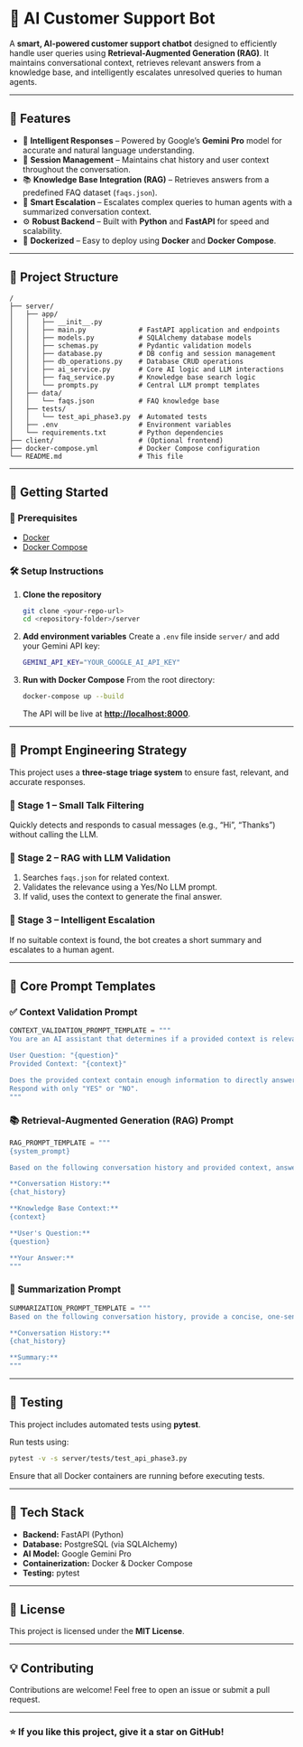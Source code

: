 # 🤖 AI Customer Support Bot

A **smart, AI-powered customer support chatbot** designed to efficiently handle user queries using **Retrieval-Augmented Generation (RAG)**. It maintains conversational context, retrieves relevant answers from a knowledge base, and intelligently escalates unresolved queries to human agents.

---

## 🌟 Features

* 🧠 **Intelligent Responses** – Powered by Google’s **Gemini Pro** model for accurate and natural language understanding.
* 💬 **Session Management** – Maintains chat history and user context throughout the conversation.
* 📚 **Knowledge Base Integration (RAG)** – Retrieves answers from a predefined FAQ dataset (`faqs.json`).
* 🚨 **Smart Escalation** – Escalates complex queries to human agents with a summarized conversation context.
* ⚙️ **Robust Backend** – Built with **Python** and **FastAPI** for speed and scalability.
* 🐳 **Dockerized** – Easy to deploy using **Docker** and **Docker Compose**.

---

## 📁 Project Structure

```
/
├── server/
│   ├── app/
│   │   ├── __init__.py
│   │   ├── main.py             # FastAPI application and endpoints
│   │   ├── models.py           # SQLAlchemy database models
│   │   ├── schemas.py          # Pydantic validation models
│   │   ├── database.py         # DB config and session management
│   │   ├── db_operations.py    # Database CRUD operations
│   │   ├── ai_service.py       # Core AI logic and LLM interactions
│   │   ├── faq_service.py      # Knowledge base search logic
│   │   └── prompts.py          # Central LLM prompt templates
│   ├── data/
│   │   └── faqs.json           # FAQ knowledge base
│   ├── tests/
│   │   └── test_api_phase3.py  # Automated tests
│   ├── .env                    # Environment variables
│   └── requirements.txt        # Python dependencies
├── client/                     # (Optional frontend)
├── docker-compose.yml          # Docker Compose configuration
└── README.md                   # This file
```

---

## 🚀 Getting Started

### 🧩 Prerequisites

* [Docker](https://www.docker.com/get-started)
* [Docker Compose](https://docs.docker.com/compose/)

### 🛠️ Setup Instructions

1. **Clone the repository**

   ```bash
   git clone <your-repo-url>
   cd <repository-folder>/server
   ```

2. **Add environment variables**
   Create a `.env` file inside `server/` and add your Gemini API key:

   ```bash
   GEMINI_API_KEY="YOUR_GOOGLE_AI_API_KEY"
   ```

3. **Run with Docker Compose**
   From the root directory:

   ```bash
   docker-compose up --build
   ```

   The API will be live at **[http://localhost:8000](http://localhost:8000)**.

---

## 🧠 Prompt Engineering Strategy

This project uses a **three-stage triage system** to ensure fast, relevant, and accurate responses.

### 🔹 Stage 1 – Small Talk Filtering

Quickly detects and responds to casual messages (e.g., “Hi”, “Thanks”) without calling the LLM.

### 🔹 Stage 2 – RAG with LLM Validation

1. Searches `faqs.json` for related context.
2. Validates the relevance using a Yes/No LLM prompt.
3. If valid, uses the context to generate the final answer.

### 🔹 Stage 3 – Intelligent Escalation

If no suitable context is found, the bot creates a short summary and escalates to a human agent.

---

## 🧩 Core Prompt Templates

### ✅ Context Validation Prompt

```python
CONTEXT_VALIDATION_PROMPT_TEMPLATE = """
You are an AI assistant that determines if a provided context is relevant for answering a user's question.

User Question: "{question}"
Provided Context: "{context}"

Does the provided context contain enough information to directly answer the user's question?
Respond with only "YES" or "NO".
"""
```

### 📚 Retrieval-Augmented Generation (RAG) Prompt

```python
RAG_PROMPT_TEMPLATE = """
{system_prompt}

Based on the following conversation history and provided context, answer the user's question.

**Conversation History:**
{chat_history}

**Knowledge Base Context:**
{context}

**User's Question:**
{question}

**Your Answer:**
"""
```

### 🧾 Summarization Prompt

```python
SUMMARIZATION_PROMPT_TEMPLATE = """
Based on the following conversation history, provide a concise, one-sentence summary of the user's issue for a human agent.

**Conversation History:**
{chat_history}

**Summary:**
"""
```

---

## 🧪 Testing

This project includes automated tests using **pytest**.

Run tests using:

```bash
pytest -v -s server/tests/test_api_phase3.py
```

Ensure that all Docker containers are running before executing tests.

---

## 🧰 Tech Stack

* **Backend:** FastAPI (Python)
* **Database:** PostgreSQL (via SQLAlchemy)
* **AI Model:** Google Gemini Pro
* **Containerization:** Docker & Docker Compose
* **Testing:** pytest

---

## 📜 License

This project is licensed under the **MIT License**.

---

## 💡 Contributing

Contributions are welcome! Feel free to open an issue or submit a pull request.

---

### ⭐ If you like this project, give it a star on GitHub!
